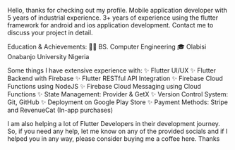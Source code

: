 Hello, thanks for checking out my profile. Mobile application developer with 5 years of industrial experience. 3+ years of experience using the flutter framework for android and ios application development.
Contact me to discuss your project in detail.

Education & Achievements:
👨‍💻 BS. Computer Engineering
🎓 Olabisi Onabanjo University Nigeria

Some things I have extensive experience with:
✨ Flutter UI/UX
✨ Flutter Backend with Firebase
✨ Flutter RESTful API Integration
✨ Firebase Cloud Functions using NodeJS
✨ Firebase Cloud Messaging using Cloud Functions
✨ State Management: Provider & GetX
✨ Version Control System: Git, GitHub
✨ Deployment on Google Play Store
✨ Payment Methods: Stripe and RevenueCat (In-app purchases)
              
I am also helping a lot of Flutter Developers in their development journey. So, if you need any help, let me know on any of the provided socials and if I helped you in any way, please consider buying me a coffee here. Thanks


       
